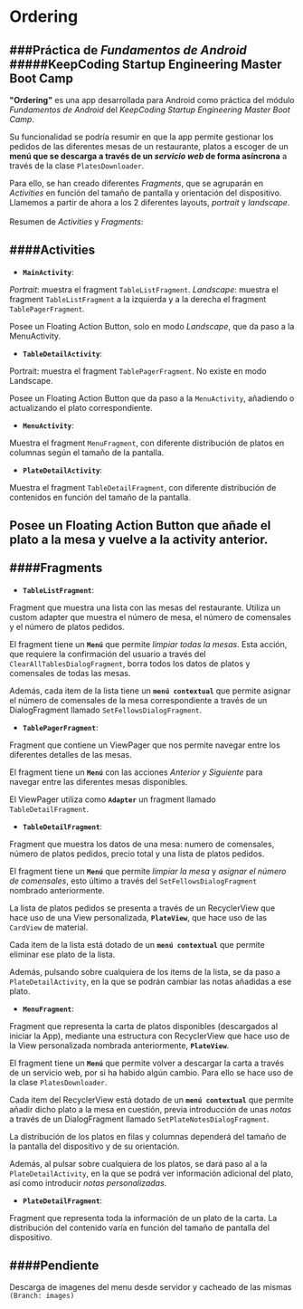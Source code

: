 # Ordering

###Práctica de *Fundamentos de Android*
#####KeepCoding Startup Engineering Master Boot Camp
-- 

**"Ordering"** es una app desarrollada para Android como práctica del módulo *Fundamentos de Android* del *KeepCoding Startup Engineering Master Boot Camp*.

Su funcionalidad se podría resumir en que la app permite gestionar los pedidos de las diferentes mesas de un restaurante, platos a escoger de un **menú que se descarga a través de un _servicio web_ de forma asíncrona** a través de la clase `PlatesDownloader`.

Para ello, se han creado diferentes *Fragments*, que se agruparán en *Activities* en función del tamaño de pantalla y orientación del dispositivo. Llamemos a partir de ahora a los 2 diferentes layouts, *portrait* y *landscape*.
</br></br>
Resumen de *Activities* y *Fragments*:

####Activities
-- 
* **`MainActivity`**: 

*Portrait*: muestra el fragment `TableListFragment`.
*Landscape*: muestra el fragment `TableListFragment` a la izquierda y a la derecha el fragment `TablePagerFragment`.

Posee un Floating Action Button, solo en modo *Landscape*, que da paso a la MenuActivity.

* **`TableDetailActivity`**: 

Portrait: muestra el fragment `TablePagerFragment`. No existe en modo Landscape.

Posee un Floating Action Button que da paso a la `MenuActivity`, añadiendo o actualizando el plato correspondiente.

* **`MenuActivity`**: 

Muestra el fragment `MenuFragment`, con diferente distribución de platos en columnas según el tamaño de la pantalla.

* **`PlateDetailActivity`**: 

Muestra el fragment `TableDetailFragment`, con diferente distribución de contenidos en función del tamaño de la pantalla. 

Posee un Floating Action Button que añade el plato a la mesa y vuelve a la activity anterior.
</br></br>
####Fragments
-- 
* **`TableListFragment`**: 

Fragment que muestra una lista con las mesas del restaurante. Utiliza un custom adapter que muestra el número de mesa, el número de comensales y el número de platos pedidos. 

El fragment tiene un **`Menú`** que permite *limpiar todas la mesas*. Esta acción, que requiere la confirmación del usuario a través del `ClearAllTablesDialogFragment`, borra todos los datos de platos y comensales de todas las mesas.

Además, cada item de la lista tiene un **`menú contextual`** que permite asignar el número de comensales de la mesa correspondiente a través de un DialogFragment llamado `SetFellowsDialogFragment`.

* **`TablePagerFragment`**:

Fragment que contiene un ViewPager que nos permite navegar entre los diferentes detalles de las mesas.

El fragment tiene un **`Menú`** con las acciones *Anterior y Siguiente* para navegar entre las diferentes mesas disponibles.

El ViewPager utiliza como **`Adapter`** un fragment llamado `TableDetailFragment`.

* **`TableDetailFragment`**:

Fragment que muestra los datos de una mesa: numero de comensales, número de platos pedidos, precio total y una lista de platos pedidos.

El fragment tiene un **`Menú`** que permite *limpiar la mesa* y *asignar el número de comensales*, esto último a través del `SetFellowsDialogFragment` nombrado anteriormente.

La lista de platos pedidos se presenta a través de un RecyclerView que hace uso de una View personalizada, **`PlateView`**, que hace uso de las `CardView` de material.

Cada item de la lista está dotado de un **`menú contextual`** que permite eliminar ese plato de la lista.

Además, pulsando sobre cualquiera de los items de la lista, se da paso a `PlateDetailActivity`, en la que se podrán cambiar las notas añadidas a ese plato.

* **`MenuFragment`**:

Fragment que representa la carta de platos disponibles (descargados al iniciar la App), mediante una estructura con RecyclerView que hace uso de la View personalizada nombrada anteriormente, **`PlateView`**.

El fragment tiene un **`Menú`** que permite volver a descargar la carta a través de un servicio web, por si ha habido algún cambio. Para ello se hace uso de la clase `PlatesDownloader`.

Cada item del RecyclerView está dotado de un **`menú contextual`** que permite añadir dicho plato a la mesa en cuestión, previa introducción de unas *notas* a través de un DialogFragment llamado `SetPlateNotesDialogFragment`.

La distribución de los platos en filas y columnas dependerá del tamaño de la pantalla del dispositivo y de su orientación.

Además, al pulsar sobre cualquiera de los platos, se dará paso al a la `PlateDetailActivity`, en la que se podrá ver información adicional del plato, así como introducir *notas personalizadas*.

* **`PlateDetailFragment`**:

Fragment que representa toda la información de un plato de la carta. La distribución del contenido varía en función del tamaño de pantalla del dispositivo.


####Pendiente
-- 

Descarga de imagenes del menu desde servidor y cacheado de las mismas `(Branch: images)`
